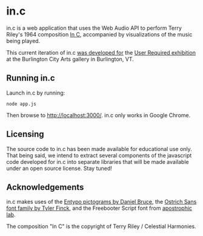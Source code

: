 # in.c

in.c is a web application that uses the Web Audio API to perform Terry Riley's 1964 composition [In C][inc], accompanied by visualizations of the music being played.

This current iteration of in.c [was developed for](http://cargocollective.com/user-required/Jeff-Pierce-and-Dave-Howell) the [User Required exhibition](http://cargocollective.com/user-required) at the Burlington City Arts gallery in Burlington, VT.

## Running in.c

Launch in.c by running:

	node app.js

Then browse to [http://localhost:3000/](http://localhost:3000/). in.c only works in Google Chrome.

## Licensing

The source code to in.c has been made available for educational use only. That being said, we intend to extract several components of the javascript code developed for in.c into separate libraries that will be made available under an open source license. Stay tuned!

## Acknowledgements

in.c makes uses of the [Entypo pictograms by Daniel Bruce][entypo], the [Ostrich Sans font family by Tyler Finck][ostrich], and the Freebooter Script font from [apostrophic lab][apostrophic].

The composition "In C" is the copyright of Terry Riley / Celestial Harmonies.

[inc]: http://en.wikipedia.org/wiki/In_C
[entypo]: http://www.entypo.com/
[ostrich]: http://www.theleagueofmoveabletype.com/ostrich-sans
[apostrophic]: http://moorstation.org/typoasis/designers/lab/index.htm

